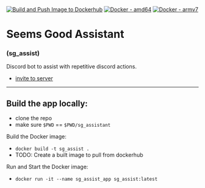 [![Build and Push Image to Dockerhub](https://github.com/Jeremy-Gstein/sg_assistant/actions/workflows/build.yml/badge.svg?branch=main)](https://github.com/Jeremy-Gstein/sg_assistant/actions/workflows/build.yml) [![Docker - amd64](https://img.shields.io/badge/Docker-amd64-2ea44f?logo=docker)](https://hub.docker.com/layers/shodo/sg_assist/main/images/sha256-6b01ea7953a5b1d648e2c0becbada4006dc336859582fac39d195d6b2c1b2342?context=repo) [![Docker - armv7](https://img.shields.io/badge/Docker-armv7-2ea44f?logo=docker)](https://hub.docker.com/layers/shodo/sg_assist/main/images/sha256-6b01ea7953a5b1d648e2c0becbada4006dc336859582fac39d195d6b2c1b2342?context=repo)

# Seems Good Assistant
### (sg_assist)
Discord bot to assist with repetitive discord actions.

- [invite to server](https://discord.com/oauth2/authorize?client_id=1274908402203627602)
---

## Build the app locally: 
- clone the repo
- make sure `$PWD` == `$PWD/sg_assistant`

Build the Docker image:
- `docker build -t sg_assist .`
- TODO: Create a built image to pull from dockerhub

Run and Start the Docker image:
- `docker run -it --name sg_assist_app sg_assist:latest`


